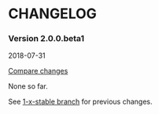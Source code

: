 # CHANGELOG

### Version 2.0.0.beta1

2018-07-31

[Compare changes](https://github.com/codevise/pageflow-external-links/compare/1-x-stable...v2.0.0.beta1)

None so far.

See
[1-x-stable branch](https://github.com/codevise/pageflow-external-links/blob/1-x-stable/CHANGELOG.md)
for previous changes.
